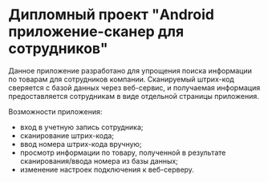 # Дипломный проект "Android приложение-сканер для сотрудников"
Данное приложение разработано для упрощения поиска информации по товарам для сотрудников компании. Сканируемый штрих-код сверяется с базой данных через веб-сервис, и получаемая информация предоставляется сотрудникам в виде отдельной страницы приложения.

Возможности приложения:
 - вход в учетную запись сотрудника;
 - сканирование штрих-кода;
 - ввод номера штрих-кода вручную;
 - просмотр информации по товару, полученной в результате сканирования/ввода номера из базы данных;
 - изменение настроек подключения к веб-серверу.
